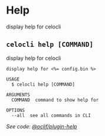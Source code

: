 # Help

display help for celocli

## `celocli help [COMMAND]`

display help for celocli

```text
display help for <%= config.bin %>

USAGE
  $ celocli help [COMMAND]

ARGUMENTS
  COMMAND  command to show help for

OPTIONS
  --all  see all commands in CLI
```

_See code:_ [_@oclif/plugin-help_](https://github.com/oclif/plugin-help/blob/v1.2.11/src/commands/help.ts)

